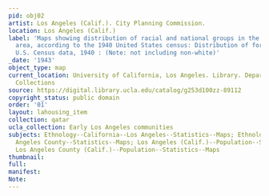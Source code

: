 ```yaml
---
pid: obj02
artist: Los Angeles (Calif.). City Planning Commission.
location: Los Angeles (Calif.)
label: 'Maps showing distribution of racial and national groups in the Los Angeles
  area, according to the 1940 United States census: Distribution of foreign born Mexicans,
  U.S. Census data, 1940 : (Note: not including non-white)'
_date: '1943'
object_type: map
current_location: University of California, Los Angeles. Library. Department of Special
  Collections
source: https://digital.library.ucla.edu/catalog/g253d100zz-89112
copyright_status: public domain
order: '01'
layout: lahousing_item
collection: qatar
ucla_collection: Early Los Angeles communities
subjects: Ethnology--California--Los Angeles--Statistics--Maps; Ethnology--California--Los
  Angeles County--Statistics--Maps; Los Angeles (Calif.)--Population--Statistics--Maps;
  Los Angeles County (Calif.)--Population--Statistics--Maps
thumbnail: 
full: 
manifest: 
Note: 
---
```

